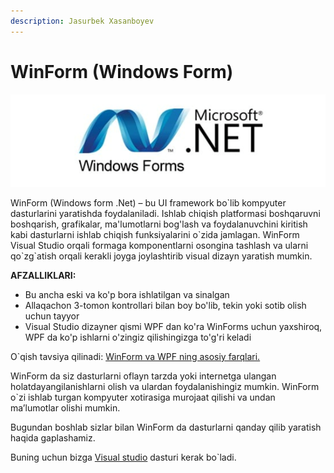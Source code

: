 ```yaml
---
description: Jasurbek Xasanboyev
---
```


# WinForm \(Windows Form\)

![](../../.gitbook/assets/image.png)

WinForm \(Windows form .Net\) – bu UI framework bo\`lib kompyuter dasturlarini yaratishda foydalaniladi. Ishlab chiqish platformasi boshqaruvni boshqarish, grafikalar, ma'lumotlarni bog'lash va foydalanuvchini kiritish kabi dasturlarni ishlab chiqish funksiyalarini o\`zida jamlagan. WinForm Visual Studio orqali formaga komponentlarni osongina tashlash va ularni qo\`zg\`atish orqali kerakli joyga joylashtirib visual dizayn yaratish mumkin.

**AFZALLIKLARI:**

* Bu ancha eski va ko'p bora ishlatilgan va sinalgan
* Allaqachon 3-tomon kontrollari bilan boy bo'lib, tekin yoki sotib olish uchun tayyor
* Visual Studio dizayner qismi WPF dan ko'ra WinForms uchun yaxshiroq, WPF da ko'p ishlarni o'zingiz qilishingizga to'g'ri keladi

O\`qish tavsiya qilinadi: [WinForm va WPF ning asosiy farqlari.](https://dot-net.uz/desktop/wpf-windows-presentation-foundation-1/wpf-2-dars)

WinForm da siz dasturlarni oflayn tarzda yoki internetga ulangan holatdayangilanishlarni olish va ulardan foydalanishingiz mumkin. WinForm o\`zi ishlab turgan kompyuter xotirasiga murojaat qilishi va undan ma’lumotlar olishi mumkin.

Bugundan boshlab sizlar bilan WinForm da dasturlarni qanday qilib yaratish haqida gaplashamiz.

Buning uchun bizga [Visual studio](https://visualstudio.microsoft.com/downloads/?utm_medium=microsoft&utm_source=docs.microsoft.com&utm_campaign=inline+link&utm_content=download+vs2019+desktopguide+winforms) dasturi kerak bo\`ladi.

